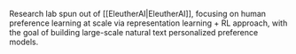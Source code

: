 Research lab spun out of [[EleutherAI|EleutherAI]], focusing on human preference learning at scale via representation learning + RL approach, with the goal of building large-scale natural text personalized preference models.